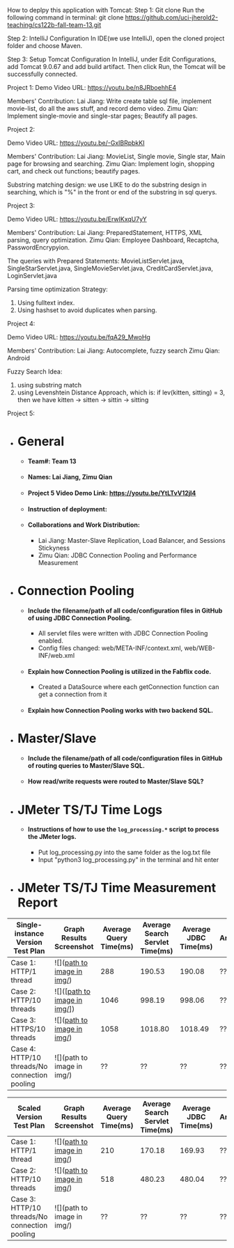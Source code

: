 

How to deplpy this application with Tomcat:
Step 1: Git clone
Run the following command in terminal:
git clone https://github.com/uci-jherold2-teaching/cs122b-fall-team-13.git

Step 2: IntelliJ Configuration
In IDE(we use IntelliJ), open the cloned project folder and choose Maven.

Step 3: Setup Tomcat Configuration
In IntelliJ, under Edit Configurations, add Tomcat 9.0.67 and add build artifact.
Then click Run, the Tomcat will be successfully connected.

Project 1:
Demo Video URL:
https://youtu.be/n8JRboehhE4

Members' Contribution:
Lai Jiang: Write create table sql file, implement movie-list, do all the aws stuff, and record demo video.
Zimu Qian: Implement single-movie and single-star pages; Beautify all pages.

Project 2:

Demo Video URL:
https://youtu.be/-GxIBRpbkKI


Members' Contribution:
Lai Jiang: MovieList, Single movie, Single star, Main page for browsing and searching.
Zimu Qian: Implement login, shopping cart, and check out functions; beautify pages.

Substring matching design: we use LIKE to do the substring design in searching, which is "%" in the front or end of the substring in sql querys.


Project 3:

Demo Video URL:
https://youtu.be/ErwIKxqU7yY

Members' Contribution:
Lai Jiang: PreparedStatement, HTTPS, XML parsing, query optimization.
Zimu Qian: Employee Dashboard, Recaptcha, PasswordEncrypyion.

The queries with Prepared Statements: MovieListServlet.java, SingleStarServlet.java, SingleMovieServlet.java, CreditCardServlet.java, LoginServlet.java

Parsing time optimization Strategy:
1. Using fulltext index.
2. Using hashset to avoid duplicates when parsing.


Project 4:

Demo Video URL:
https://youtu.be/fqA29_MwoHg

Members' Contribution:
Lai Jiang: Autocomplete, fuzzy search
Zimu Qian: Android

Fuzzy Search Idea:
1. using substring match
2. using Levenshtein Distance Approach, which is: if lev(kitten, sitting) = 3, then we have kitten -> sitten -> sittin -> sitting


Project 5:
- # General
    - #### Team#: Team 13
    
    - #### Names: Lai Jiang, Zimu Qian
    
    - #### Project 5 Video Demo Link: https://youtu.be/YtLTvV12jl4

    - #### Instruction of deployment:

    - #### Collaborations and Work Distribution:
        - Lai Jiang: Master-Slave Replication, Load Balancer, and Sessions Stickyness
        - Zimu Qian: JDBC Connection Pooling and Performance Measurement


- # Connection Pooling
    - #### Include the filename/path of all code/configuration files in GitHub of using JDBC Connection Pooling.
        - All servlet files were written with JDBC Connection Pooling enabled.
        - Config files changed: web/META-INF/context.xml, web/WEB-INF/web.xml
    
    - #### Explain how Connection Pooling is utilized in the Fabflix code.
        - Created a DataSource where each getConnection function can get a connection from it
    
    - #### Explain how Connection Pooling works with two backend SQL.
    

- # Master/Slave
    - #### Include the filename/path of all code/configuration files in GitHub of routing queries to Master/Slave SQL.

    - #### How read/write requests were routed to Master/Slave SQL?
    

- # JMeter TS/TJ Time Logs
    - #### Instructions of how to use the `log_processing.*` script to process the JMeter logs.
        - Put log_processing.py into the same folder as the log.txt file
        - Input "python3 log_processing.py" in the terminal and hit enter


- # JMeter TS/TJ Time Measurement Report

| **Single-instance Version Test Plan**          | **Graph Results Screenshot** | **Average Query Time(ms)** | **Average Search Servlet Time(ms)** | **Average JDBC Time(ms)** | **Analysis** |
|------------------------------------------------|------------------------------|----------------------------|-------------------------------------|---------------------------|--------------|
| Case 1: HTTP/1 thread                          | ![]([path to image in img/](https://drive.google.com/file/d/1SKEfaoHmc5QUY0psM-L3fncMR5NzLvyS/view?usp=share_link))   | 288                        | 190.53                              | 190.08                    | ??           |
| Case 2: HTTP/10 threads                        | ![]([[path to image in img/](https://drive.google.com/file/d/1RKIlbiH2wNcJJ8am8av84VO6NuSsNDZm/view?usp=sharing)])   | 1046                         | 998.19                                  | 998.06                       | ??           |
| Case 3: HTTPS/10 threads                       | ![]([path to image in img/](https://drive.google.com/file/d/1prvmSKJQEKNl6QM7GTmltQnBVUmgBAjG/view?usp=sharing))   | 1058                         | 1018.80                                  | 1018.49                        | ??           |
| Case 4: HTTP/10 threads/No connection pooling  | ![](path to image in img/)   | ??                         | ??                                  | ??                        | ??           |

| **Scaled Version Test Plan**                   | **Graph Results Screenshot** | **Average Query Time(ms)** | **Average Search Servlet Time(ms)** | **Average JDBC Time(ms)** | **Analysis** |
|------------------------------------------------|------------------------------|----------------------------|-------------------------------------|---------------------------|--------------|
| Case 1: HTTP/1 thread                          | ![]([path to image in img/](https://drive.google.com/file/d/1Im-7uFlpP0Sw5BIVI0WA8oCPkn7uj3H2/view?usp=sharing))   | 210                         | 170.18                                  | 169.93                        | ??           |
| Case 2: HTTP/10 threads                        | ![]([path to image in img/](https://drive.google.com/file/d/1CUYZ_ZdKqaYXyQCIvIy5QBY47ij4RHgU/view?usp=sharing))   | 518                         | 480.23                                  | 480.04                        | ??           |
| Case 3: HTTP/10 threads/No connection pooling  | ![](path to image in img/)   | ??                         | ??                                  | ??                        | ??           |
